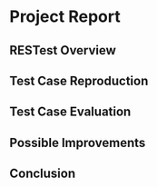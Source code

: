 # Project Report

## RESTest Overview 

## Test Case Reproduction  

## Test Case Evaluation 

## Possible Improvements

## Conclusion 

